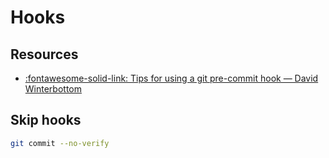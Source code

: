 Hooks
===

Resources
---
- [:fontawesome-solid-link: Tips for using a git pre-commit hook — David
    Winterbottom](https://codeinthehole.com/tips/tips-for-using-a-git-pre-commit-hook/)

Skip hooks
---

```bash
git commit --no-verify
```
